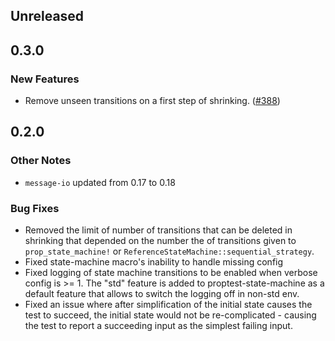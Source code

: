 ## Unreleased

## 0.3.0

### New Features

- Remove unseen transitions on a first step of shrinking.
  ([\#388](https://github.com/proptest-rs/proptest/pull/388))

## 0.2.0

### Other Notes

- `message-io` updated from 0.17 to 0.18

### Bug Fixes

- Removed the limit of number of transitions that can be deleted in shrinking that depended on the number the of transitions given to `prop_state_machine!` or `ReferenceStateMachine::sequential_strategy`.
- Fixed state-machine macro's inability to handle missing config
- Fixed logging of state machine transitions to be enabled when verbose config is >= 1. The "std" feature is added to proptest-state-machine as a default feature that allows to switch the logging off in non-std env.
- Fixed an issue where after simplification of the initial state causes the test to succeed, the initial state would not be re-complicated - causing the test to report a succeeding input as the simplest failing input.
